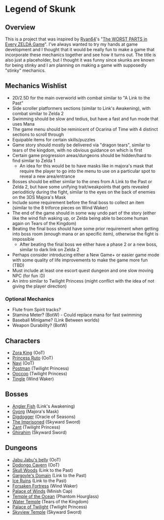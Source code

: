# Legend of Skunk

## Overview

This is a project that was inspired by [Ryan64](https://www.youtube.com/@Ryan64yt)'s "[The WORST PARTS in Every ZELDA Game](https://youtu.be/EsNPLcHm54Q?si=0gQMCOnU9up1q6zv)". I've always wanted to try my hands at game development and I thought that it would be really fun to make a game that incorporate these mechanics together and see how it turns out. The title is also just a placeholder, but I thought it was funny since skunks are known for being stinky and I am planning on making a game with supposedly "stinky" mechanics.

## Mechanics Wishlist

* 2D/2.5D for the main overworld with combat similar to "A Link to the Past"
* Side scroller platformers sections (similar to Link's Awakening), with combat similar to Zelda 2
* Swimming should be slow and tedius, but have a fast and fun mode that uses Mana
* The game menu should be reminicent of Ocarina of Time with 4 distinct sections to scroll through
* Equipable items for certain skills/puzzles
* Game story should mostly be delivered via "dragon tears", similar to tears of the kingdom, with no obvious guidance on which is first
* Certain game progression areas/dungeons should be hidden/hard to find similar to Zelda 1
  - An idea for this would be to have masks like in majora's mask that require the player to go into the menu to use on a particular spot to reveal a new area/entrance
* Bosses should be either similar to the ones from A Link to the Past or Zelda 2, but have some unifying trait/weakpoints that gets revealed perioditicly during the fight, similar to the eyes on the back of enemies on the 3DS Majora's Mask
* Include some requirement before the final boss to collect an item (similar to the 8 triforce pieces on Wind Waker)
* The end of the game should in some way undo part of the story (either like the wind fish waking up, or Zelda being able to become human again on Tears of the Kingdom)
* Beating the final boss should have some prior requirement when getting into boss room (enough mana or an specific item), otherwise the fight is impossible
  - After beating the final boss we either have a phase 2 or a new boss, similar to dark link on Zelda 2
* Perhaps consider introducing either a New Game+ or easier game mode with some quality of life improvements to make the game more fun (TBD)
* Must include at least one escort quest dungeon and one slow moving NPC (for fun :D)
* An intro similar to Twilight Princess (might conflict with the idea of not giving the player direction)

### Optional Mechanics

* Flute from Spirit tracks?
* Stamina Meter? (BotW) - Could replace mana for fast swimming
* Baseball Minigame? (Link Between worlds)
* Weapon Durability? (BotW)

## Characters

* [Zora King](https://zelda.fandom.com/wiki/King_Zora) (OoT)
* [Princess Ruto](https://zelda.fandom.com/wiki/Princess_Ruto?so=search) (OoT)
* [Navi](https://zelda.fandom.com/wiki/Navi?so=search) (OoT)
* [Postman](https://zelda.fandom.com/wiki/Postman#Twilight_Princess) (Twilight Princess)
* [Ooccoo](https://zelda.fandom.com/wiki/Ooccoo?so=search) (Twilight Princess)
* [Tingle](https://zelda.fandom.com/wiki/Tingle?so=search) (Wind Waker)

## Bosses

* [Angler Fish](https://zelda.fandom.com/wiki/Angler_Fish?so=search) (Link's Awakening)
* [Gyorg](https://zelda.fandom.com/wiki/Gyorg_(Boss)?so=search) (Majora's Mask)
* [Digdogger](https://zelda.fandom.com/wiki/Digdogger?so=search) (Oracle of Seasons)
* [The Imprisoned](https://zelda.fandom.com/wiki/The_Imprisoned?so=search) (Skyward Sword)
* [Zant](https://zelda.fandom.com/wiki/Zant) (Twilight Princess)
* [Ghirahim](https://zelda.fandom.com/wiki/Ghirahim?so=search) (Skyward Sword)

## Dungeons

* [Jabu Jabu's belly](https://zelda.fandom.com/wiki/Jabu-Jabu's_Belly?so=search) (OoT)
* [Dodongo Cavern](https://zelda.fandom.com/wiki/Dodongo's_Cavern?so=search) (OoT)
* [Skull Woods](https://zelda.fandom.com/wiki/Skull_Woods?so=search) (Link to the Past)
* [Gargoyle's Domain](https://zelda.fandom.com/wiki/Thieves'_Town_(Dungeon)?so=search) (Link to the Past)
* [Ice Ruins](https://zelda.fandom.com/wiki/Ice_Ruins?so=search) (Link to the Past)
* [Forsaken Fortress](https://zelda.fandom.com/wiki/Forsaken_Fortress?so=search) (Wind Waker)
* [Palace of Winds](https://zelda.fandom.com/wiki/Palace_of_Winds?so=search) (Minish Cap)
* [Temple of the Ocean](https://zelda.fandom.com/wiki/Temple_of_the_Ocean_King?so=search) (Phantom Hourglass)
* [Water Temple](https://www.polygon.com/zelda-tears-of-the-kingdom-guide/23708156/water-temple-walkthrough-dungeon-mucktorok-faucets-hydrants-fire-chests) (Tears of the Kingdom)
* [Palace of Twilight](https://zelda.fandom.com/wiki/Palace_of_Twilight) (Twilight Princess)
* [Skyview Temple](https://www.ign.com/wikis/the-legend-of-zelda-skyward-sword/Skyview_Temple) (Skyward Sword)
